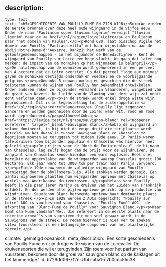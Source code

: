 description:
  -
    type: text
    text: '<h5>GESCHIEDENIS VAN POUILLY-FUME EN ZIJN WIJN</h5><p>We vinden de eerste bronnen over deze heel oude wijngaard in de vijfde eeuw. Onder de naam "Pauliacum super fluvium ligerim" verwijst "fluvium ligerim" naar de <a href="/nl/region/loire">Loire</a> en Pauliacum naar "het domein van Paulus".</p><p>Rond 680, laat bisschop Vigile het domein van Pouilly "Pauliaca villa" met haar wijnstokken na aan de abdij Notre-Dame-d''Auxerre. Dankzij het werk van de geloofsgemeenschappen - in het bijzonder de Benedictijnen - kent de wijngaard van Pouilly sur Loire een hoge vlucht. We gaan dat later nog merken: de impact van de monniken op het wijnmaken is belangrijk</p><p>De nalatenschap van de monniken wordt gehonoreerd in een perceel van 4 hectare dat de Loire overziet. Op dat perceel "loge aux moines" gaven de monniken destijds onderdak en voedsel en de voorbijgaande pelgrims.</p><p>Ondanks 5 eeuwen oorlog en gevechten die de streek teisteren kunnen de wijnen van Pouilly hun bekendheid ontwikkelen. Onder anderen raken ze bijzonder vermaard in Vlaanderen, wingebied van de graaf van Nevers. De liefde van de Vlaming voor deze wijn zal nooit echt verloren gaan.</p><p>In de streek wordt enkel droge witte wijn geproduceerd. Dit is in tegenstelling tot de zusterappelatie <a href="/nl/region/sancerre">Sancerre</a> (Pouilly ligt tegenover Sancerre en worden gescheiden door de Loire) waar wit, rood en rosé wordt geproduceerd.</p><p>Alhoewel&nbsp;<a href="https://levipe.test/nl/grape/sauvignon-blanc" rel="noopener noreferrer" target="_blank">Sauvignon Blanc</a>&nbsp;de wijngaard in volume domineert, is hij niet de enige druif die ter plaatse wordt geteeld. Om het duopolie tussen Sauvignon Blanc en Chasselas te begrijpen moeten we teruggaan tot midden 19de eeuw. In Parijs waren tafeldruiven toen bijzonder populair en Chasselas was hiervoor heel geliefd.</p><p>De prijzen voor de "doré de Fontainebleau", de bijnaam van Chasselas, lag zelfs hoger dan de prijs voor de wijndruiven. De aanplant van Chasselas kende hierdoor een ware explosie. Heel snel bereikte de oppervlakte van de wijngaarden waarop Chasselas groeit 100 hectaren. Elk jaar werd tot 3000 ton per trein naar Parijs vervoerd.</p><p>Einde 19de eeuw werd de volledige wijngaard van Pouilly vernietigd door de phylloxera-luis. Alle stokken werden gerooid. Een aantal wijnboeren plantten hun wijngaarden opnieuw met Chasselas op wortels van Amerikaanse druivenrassen. </p><p>Helaas voor Pouilly heeft in die paar jaren Parijs de druiven van het Zuiden van Frankrijk ontdekt. En dus werden alle pijlen opnieuw gericht op de productie van wijndruiven. Sauvignon Blanc heroverde opnieuw haar dominante plaats in de streek.</p><p>In 1929 werden 2 AOCs opgericht: "Pouilly sur Loire" AOC is voorbestemd voor Chasselas, "Pouilly Fumé" AOC - de afkorting van "Blanc-Fumé de Pouilly" voor Sauvignon Blanc.</p><p>Waar komt dan Fumé vandaan? Wel, die refereert in de eerste plaats naar de rokerige aroma''s van vuursteen die men snel gewaar wordt in de Sauvignons van de streek. De reden hiervoor is niet ver te zoeken: silex (vuursteen) is een belangrijke component van het plaatselijke terroir.</p>'
climate: 'gematigd oceanisch'
meta_description: 'Een korte geschiedenis van Pouilly-Fume en zijn droge witte wijnen van de Loirevallei. De druivensoorten die wij er terugvinden. Zijn roem voor het parfum van vuursteen, bekomen door de groei van sauvignon blanc op de kalklagen uit het kimmeridge.'
id: b729dd06-7f2c-4fbb-aba1-c7b0cdc55c38
